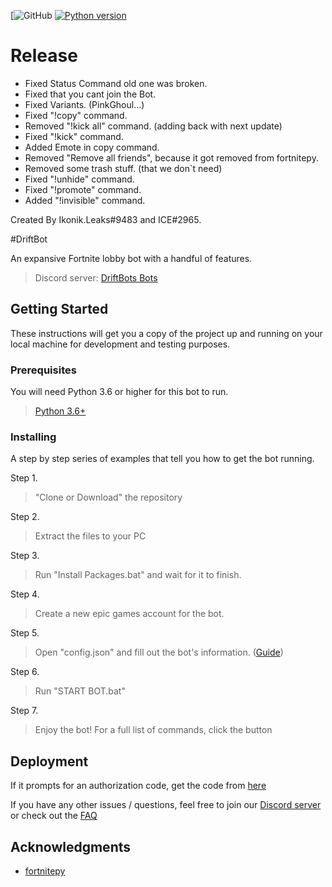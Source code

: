 [![GitHub ]()
[![Python version](https://img.shields.io/badge/python%2C%203.6%2C%203.7%2C%203.8%2C%203.9-blue.svg)](https://python.org)
# Release
- Fixed Status Command old one was broken.
- Fixed that you cant join the Bot.
- Fixed Variants. (PinkGhoul...)
- Fixed "!copy" command.
- Removed "!kick all" command. (adding back with next update)
- Fixed "!kick" command.
- Added Emote in copy command.
- Removed "Remove all friends", because it got removed from fortnitepy.
- Removed some trash stuff. (that we don`t need)
- Fixed "!unhide" command.
- Fixed "!promote" command.
- Added "!invisible" command.

Created By Ikonik.Leaks#9483 and ICE#2965.

#DriftBot

An expansive Fortnite lobby bot with a handful of features.

> Discord server: <a href="https://discord.gg/zdtscj3T4e" target="_blank">DriftBots Bots</a>

## Getting Started

These instructions will get you a copy of the project up and running on your local machine for development and testing purposes.

### Prerequisites

You will need Python 3.6 or higher for this bot to run.

> <a href="https://www.python.org/downloads/release/python-360/" target="_blank">Python 3.6+</a>


### Installing

A step by step series of examples that tell you how to get the bot running.

Step 1.

> "Clone or Download" the repository


Step 2.

> Extract the files to your PC


Step 3.

> Run "Install Packages.bat" and wait for it to finish.

Step 4.

> Create a new epic games account for the bot.

Step 5.

> Open "config.json" and fill out the bot's information. (<a href="" target="_blank">Guide</a>)

Step 6.

> Run "START BOT.bat"


Step 7.

> Enjoy the bot! For a full list of commands, click the button <a href="https://github.com/github/docs/compare/main...StormFn155:patch-2" target="_blank"></a>


## Deployment

If it prompts for an authorization code, get the code from <a href="http://bit.ly/epicauthcode" target="_blank">here</a>

If you have any other issues / questions, feel free to join our <a href="https://discord.gg/zdtscj3T4e" target="_blank">Discord server</a> or check out the <a href="https://github.com/github/docs/compare/main...StormFn155:patch-2" target="_blank">FAQ</a>

## Acknowledgments

* <a href="https://fortnitepy.readthedocs.io/en/latest/intro.html" target="_blank">fortnitepy</a>
